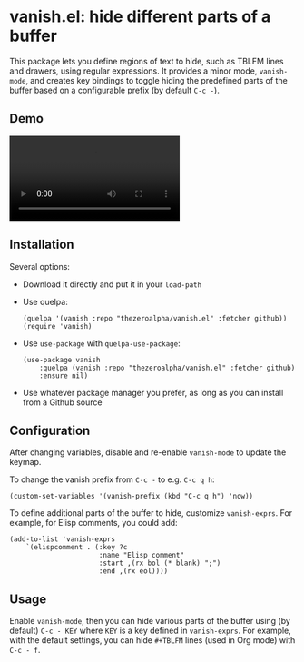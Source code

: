 # vanish.el: hide different parts of a buffer
This package lets you define regions of text to hide, such as TBLFM lines and drawers, using regular expressions. It provides a minor mode, `vanish-mode`, and creates key bindings to toggle hiding the predefined parts of the buffer based on a configurable prefix (by default `C-c -`).

## Demo

<video src="https://user-images.githubusercontent.com/8124851/183263651-0ec06d41-53c1-426f-967b-b82d66a99d38.mp4"></video>

## Installation
Several options:

- Download it directly and put it in your `load-path`
- Use quelpa:

    ```emacs-lisp
    (quelpa '(vanish :repo "thezeroalpha/vanish.el" :fetcher github))
    (require 'vanish)
    ```
- Use `use-package` with `quelpa-use-package`:

    ```emacs-lisp
    (use-package vanish
        :quelpa (vanish :repo "thezeroalpha/vanish.el" :fetcher github)
        :ensure nil)
    ```
- Use whatever package manager you prefer, as long as you can install from a Github source

## Configuration
After changing variables, disable and re-enable `vanish-mode` to update the keymap.

To change the vanish prefix from `C-c -` to e.g. `C-c q h`:

``` emacs-lisp
(custom-set-variables '(vanish-prefix (kbd "C-c q h") 'now))
```

To define additional parts of the buffer to hide, customize `vanish-exprs`.
For example, for Elisp comments, you could add:

```emacs-lisp
(add-to-list 'vanish-exprs
    `(elispcomment . (:key ?c
                      :name "Elisp comment"
                      :start ,(rx bol (* blank) ";")
                      :end ,(rx eol))))
```

## Usage
Enable `vanish-mode`, then you can hide various parts of the buffer using (by default) `C-c - KEY` where `KEY` is a key defined in `vanish-exprs`.
For example, with the default settings, you can hide `#+TBLFM` lines (used in Org mode) with `C-c - f`.
